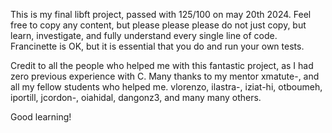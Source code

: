 This is my final libft project, passed with 125/100 on may 20th 2024. 
Feel free to copy any content, but please please please do not just copy,
but learn, investigate, and fully understand every single line of code.
Francinette is OK, but it is essential that you do and run your own tests.

Credit to all the people who helped me with this fantastic project, as I had zero
previous experience with C. Many thanks to my mentor xmatute-, and all my fellow students 
who helped me. vlorenzo, ilastra-, iziat-hi, otboumeh, iportill, jcordon-, oiahidal, 
dangonz3, and many many others.

Good learning!
